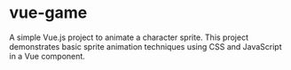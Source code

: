 # vue-game
A simple Vue.js project to animate a character sprite. This project demonstrates basic sprite animation techniques using CSS and JavaScript in a Vue component.
